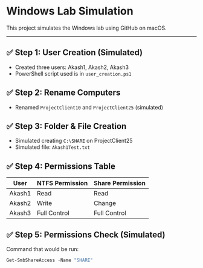 # Windows Lab Simulation

This project simulates the Windows lab using GitHub on macOS.

---

## ✅ Step 1: User Creation (Simulated)
- Created three users: Akash1, Akash2, Akash3
- PowerShell script used is in `user_creation.ps1`

## ✅ Step 2: Rename Computers
- Renamed `ProjectClient10` and `ProjectClient25` (simulated)

## ✅ Step 3: Folder & File Creation
- Simulated creating `C:\SHARE` on ProjectClient25
- Simulated file: `Akash1Test.txt`

## ✅ Step 4: Permissions Table

| User     | NTFS Permission | Share Permission |
|----------|------------------|------------------|
| Akash1   | Read             | Read             |
| Akash2   | Write            | Change           |
| Akash3   | Full Control     | Full Control     |

## ✅ Step 5: Permissions Check (Simulated)
Command that would be run:
```powershell
Get-SmbShareAccess -Name "SHARE"
